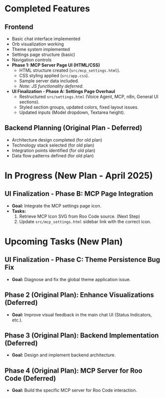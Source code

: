# Completed Features

## Frontend
- Basic chat interface implemented
- Orb visualization working
- Theme system implemented
- Settings page structure (basic)
- Navigation controls
- **Phase 1: MCP Server Page UI (HTML/CSS)**
    - HTML structure created (`src/mcp_settings.html`).
    - CSS styling applied (`src/app.css`).
    - Sample server data included.
    - *Note: JS functionality deferred.*
- **UI Finalization - Phase A: Settings Page Overhaul**
    - Restructured `src/settings.html` (Voice Agent, MCP, n8n, General UI sections).
    - Styled section groups, updated colors, fixed layout issues.
    - Updated inputs (Model dropdown, Textarea height).

## Backend Planning (Original Plan - Deferred)
- Architecture design completed (for old plan)
- Technology stack selected (for old plan)
- Integration points identified (for old plan)
- Data flow patterns defined (for old plan)

# In Progress (New Plan - April 2025)

## UI Finalization - Phase B: MCP Page Integration
- **Goal:** Integrate the MCP settings page icon.
- **Tasks:**
    1. Retrieve MCP Icon SVG from Roo Code source. (Next Step)
    2. Update `src/mcp_settings.html` sidebar link with the correct icon.

# Upcoming Tasks (New Plan)

## UI Finalization - Phase C: Theme Persistence Bug Fix
- **Goal:** Diagnose and fix the global theme application issue.

## Phase 2 (Original Plan): Enhance Visualizations (Deferred)
- **Goal:** Improve visual feedback in the main chat UI (Status Indicators, etc.).

## Phase 3 (Original Plan): Backend Implementation (Deferred)
- **Goal:** Design and implement backend architecture.

## Phase 4 (Original Plan): MCP Server for Roo Code (Deferred)
- **Goal:** Build the specific MCP server for Roo Code interaction.
